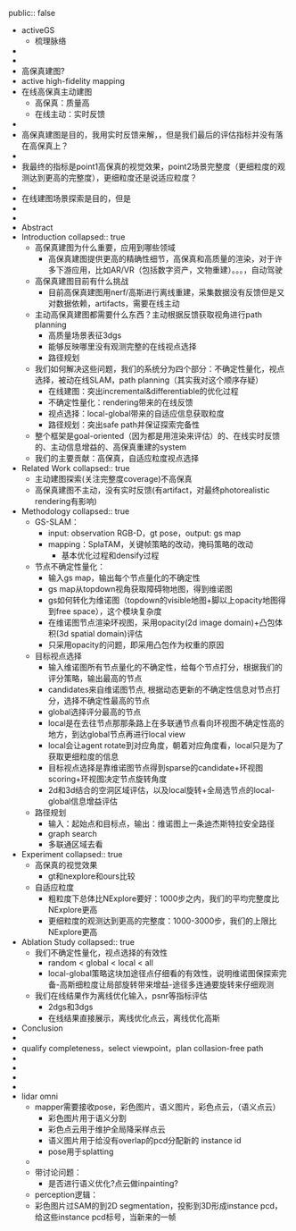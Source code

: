 public:: false

- activeGS
	- 梳理脉络
-
-
- 高保真建图?
- active high-fidelity mapping
- 在线高保真主动建图
	- 高保真：质量高
	- 在线主动：实时反馈
-
- 高保真建图是目的，我用实时反馈来解，，但是我们最后的评估指标并没有落在高保真上？
-
- 我最终的指标是point1高保真的视觉效果，point2场景完整度（更细粒度的观测达到更高的完整度），更细粒度还是说适应粒度？
-
- 在线建图场景探索是目的，但是
-
-
- Abstract
- Introduction
  collapsed:: true
	- 高保真建图为什么重要，应用到哪些领域
		- 高保真建图提供更高的精确性细节，高保真和高质量的渲染，对于许多下游应用，比如AR/VR（包括数字资产，文物重建）。。。，自动驾驶
	- 高保真建图目前有什么挑战
		- 目前高保真建图用nerf/高斯进行离线重建，采集数据没有反馈但是又对数据依赖，artifacts，需要在线主动
	- 主动高保真建图都需要什么东西？主动根据反馈获取视角进行path planning
		- 高质量场景表征3dgs
		- 能够反映哪里没有观测完整的在线视点选择
		- 路径规划
	- 我们如何解决这些问题，我们的系统分为四个部分：不确定性量化，视点选择，被动在线SLAM，path planning（其实我对这个顺序存疑）
		- 在线建图：突出incremental&differentiable的优化过程
		- 不确定性量化：rendering带来的在线反馈
		- 视点选择：local-global带来的自适应信息获取粒度
		- 路径规划：突出safe path并保证探索完备性
	- 整个框架是goal-oriented（因为都是用渲染来评估）的、在线实时反馈的、主动信息增益的、高保真重建的system
	- 我们的主要贡献：高保真，自适应粒度视点选择
- Related Work
  collapsed:: true
	- 主动建图探索(关注完整度coverage)不高保真
	- 高保真建图不主动，没有实时反馈(有artifact，对最终photorealistic rendering有影响)
- Methodology
  collapsed:: true
	- GS-SLAM：
		- input: observation RGB-D，gt pose，output: gs map
		- mapping：SplaTAM，关键帧策略的改动，掩码策略的改动
			- 基本优化过程和densify过程
	- 节点不确定性量化：
		- 输入gs map，输出每个节点量化的不确定性
		- gs map从topdown视角获取障碍物地图，得到维诺图
		- gs如何转化为维诺图（topdown的visible地图+脚以上opacity地图得到free space），这个模块复杂度
		- 在维诺图节点渲染环视图，采用opacity(2d image domain)+凸包体积(3d spatial domain)评估
		- 只采用opacity的问题，即采用凸包作为权重的原因
	- 目标视点选择
		- 输入维诺图所有节点量化的不确定性，给每个节点打分，根据我们的评分策略，输出最高的节点
		- candidates来自维诺图节点, 根据动态更新的不确定性信息对节点打分，选择不确定性最高的节点
		- global选择评分最高的节点
		- local是在去往节点那那条路上在多联通节点看向环视图不确定性高的地方，到达global节点再进行local view
		- local会让agent rotate到对应角度，朝着对应角度看，local只是为了获取更细粒度的信息
		- 目标视点选择是靠维诺图节点得到sparse的candidate+环视图scoring+环视图决定节点旋转角度
		- 2d和3d结合的空洞区域评估，以及local旋转+全局选节点的local-global信息增益评估
	- 路径规划
		- 输入：起始点和目标点，输出：维诺图上一条迪杰斯特拉安全路径
		- graph search
		- 多联通区域去看
- Experiment
  collapsed:: true
	- 高保真的视觉效果
		- gt和nexplore和ours比较
	- 自适应粒度
		- 粗粒度下总体比NExplore要好：1000步之内，我们的平均完整度比NExplore更高
		- 更细粒度的观测达到更高的完整度：1000-3000步，我们的上限比NExplore更高
- Ablation Study
  collapsed:: true
	- 我们不确定性量化，视点选择的有效性
		- random < global < local < all
		- local-global策略这块加途径点仔细看的有效性，说明维诺图保探索完备-高斯细粒度让局部旋转带来增益-途径多连通要旋转来仔细观测
	- 我们在线结果作为离线优化输入，psnr等指标评估
		- 2dgs和3dgs
		- 在线结果直接展示，离线优化点云，离线优化高斯
- Conclusion
-
- qualify completeness，select viewpoint，plan collasion-free path
-
-
-
-
- lidar omni
	- mapper需要接收pose，彩色图片，语义图片，彩色点云，（语义点云）
		- 彩色图片用于语义分割
		- 彩色点云用于维护全局降采样点云
		- 语义图片用于给没有overlap的pcd分配新的 instance id
		- pose用于splatting
	-
	- 带讨论问题：
		- 是否进行语义优化?点云做inpainting?
	- perception逻辑：
	- 彩色图片过SAM的到2D segmentation，投影到3D形成instance pcd，给这些instance pcd标号，当新来的一帧